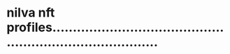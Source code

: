 # nilva nft profiles...............................................................................
